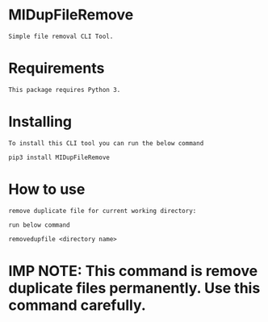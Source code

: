 # MIDupFileRemove
    Simple file removal CLI Tool.

# Requirements
    This package requires Python 3.

# Installing
    To install this CLI tool you can run the below command

    pip3 install MIDupFileRemove

# How to use
    remove duplicate file for current working directory:

    run below command

    removedupfile <directory name>

# IMP NOTE: This command is remove duplicate files permanently. Use this command carefully.